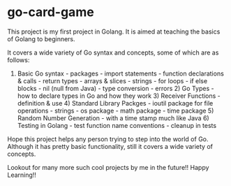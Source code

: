 # go-card-game
This project is my first project in Golang. It is aimed at teaching the basics of Golang to beginners. 

It covers a wide variety of Go syntax and concepts, some of which are as follows:

1) Basic Go syntax 
			- packages
			- import statements
			- function declarations & calls
			- return types
			- arrays & slices
			- strings
			- for loops
			- if else blocks
			- nil (null from Java)
			- type conversion
			- errors
		2) Go Types 
			- how to declare types in Go and how they work
		3) Receiver Functions 
			- definition & use
		4) Standard Library Packges
			- ioutil package for file operations
			- strings
			- os package
			- math package
			- time package
		5) Random Number Generation
			- with a time stamp much like Java
		6) Testing in Golang
			- test function name conventions
			- cleanup in tests

Hope this project helps any person trying to step into the world of Go. Although it has pretty basic functionality, still it covers a wide variety of concepts.

Lookout for many more such cool projects by me in the future!! Happy Learning!!
